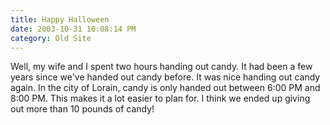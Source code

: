 ```yaml
---
title: Happy Halloween
date: 2003-10-31 10:08:14 PM
category: Old Site
---
```


Well, my wife and I spent two hours handing out candy. It had been a few years since we've handed out candy before. It was nice handing out candy again. In the city of Lorain, candy is only handed out between 6:00 PM and 8:00 PM. This makes it a lot easier to plan for. I think we ended up giving out more than 10 pounds of candy!
